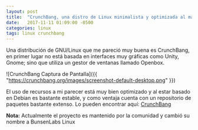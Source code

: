 ```yaml
---
layout: post
title:  "CrunchBang, una distro de Linux minimalista y optimizada al máximo"
date:   2017-11-11 01:09:00 -0500
categories: linux
tags: linux crunchbang
---
```

Una distribución de GNU/Linux que me pareció muy buena es CrunchBang, en primer lugar no está basada en interfaces muy gráficas como Unity, Gnome; sino que utiliza un gestor de ventanas llamado Openbox.

![CrunchBang Captura de Pantalla]({{ "https://crunchbang.org/images/screenshot-default-desktop.png" }})

El uso de recursos a mi parecer está muy bien optimizado y al estar basado en Debian es bastante estable, y como ventaja cuenta con un repositorio de paquetes bastante extenso. Lo pueden encontrar aquí: 
[CrunchBang](http://crunchbang.org/ "CrunchBang")


**Nota:** Actualmente el proyecto es mantenido por la comunidad y cambió su nombre a BunsenLabs Linux